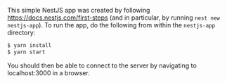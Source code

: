 This simple NestJS app was created by following https://docs.nestjs.com/first-steps (and in particular, by running `nest new nestjs-app`). To run the app, do the following from within the `nestjs-app` directory:

```bash
$ yarn install
$ yarn start
```

You should then be able to connect to the server by navigating to localhost:3000 in a browser.
